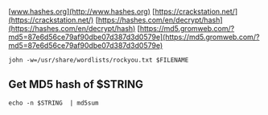 [www.hashes.org](http://www.hashes.org)
[https://crackstation.net/](https://crackstation.net/)
[https://hashes.com/en/decrypt/hash](https://hashes.com/en/decrypt/hash)
[https://md5.gromweb.com/?md5=87e6d56ce79af90dbe07d387d3d0579e](https://md5.gromweb.com/?md5=87e6d56ce79af90dbe07d387d3d0579e)

```shell
john -w=/usr/share/wordlists/rockyou.txt $FILENAME
```

Get MD5 hash of $STRING
---
```shell
echo -n $STRING  | md5sum
```
